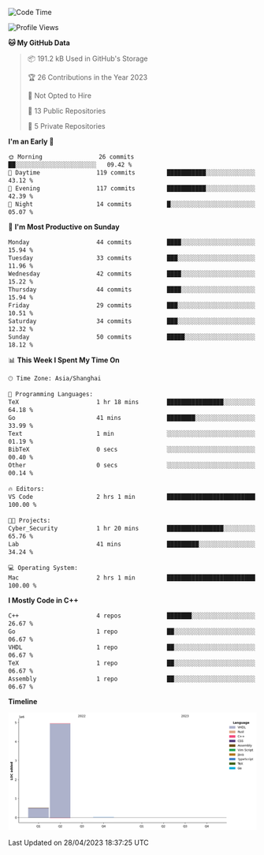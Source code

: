 <!--START_SECTION:waka-->
![Code Time](http://img.shields.io/badge/Code%20Time-28%20hrs%2024%20mins-blue)

![Profile Views](http://img.shields.io/badge/Profile%20Views-17-blue)

**🐱 My GitHub Data** 

> 📦 191.2 kB Used in GitHub's Storage 
 > 
> 🏆 26 Contributions in the Year 2023
 > 
> 🚫 Not Opted to Hire
 > 
> 📜 13 Public Repositories 
 > 
> 🔑 5 Private Repositories 
 > 
**I'm an Early 🐤** 

```text
🌞 Morning                26 commits          ██░░░░░░░░░░░░░░░░░░░░░░░   09.42 % 
🌆 Daytime                119 commits         ███████████░░░░░░░░░░░░░░   43.12 % 
🌃 Evening                117 commits         ███████████░░░░░░░░░░░░░░   42.39 % 
🌙 Night                  14 commits          █░░░░░░░░░░░░░░░░░░░░░░░░   05.07 % 
```
📅 **I'm Most Productive on Sunday** 

```text
Monday                   44 commits          ████░░░░░░░░░░░░░░░░░░░░░   15.94 % 
Tuesday                  33 commits          ███░░░░░░░░░░░░░░░░░░░░░░   11.96 % 
Wednesday                42 commits          ████░░░░░░░░░░░░░░░░░░░░░   15.22 % 
Thursday                 44 commits          ████░░░░░░░░░░░░░░░░░░░░░   15.94 % 
Friday                   29 commits          ███░░░░░░░░░░░░░░░░░░░░░░   10.51 % 
Saturday                 34 commits          ███░░░░░░░░░░░░░░░░░░░░░░   12.32 % 
Sunday                   50 commits          █████░░░░░░░░░░░░░░░░░░░░   18.12 % 
```


📊 **This Week I Spent My Time On** 

```text
🕑︎ Time Zone: Asia/Shanghai

💬 Programming Languages: 
TeX                      1 hr 18 mins        ████████████████░░░░░░░░░   64.18 % 
Go                       41 mins             ████████░░░░░░░░░░░░░░░░░   33.99 % 
Text                     1 min               ░░░░░░░░░░░░░░░░░░░░░░░░░   01.19 % 
BibTeX                   0 secs              ░░░░░░░░░░░░░░░░░░░░░░░░░   00.40 % 
Other                    0 secs              ░░░░░░░░░░░░░░░░░░░░░░░░░   00.14 % 

🔥 Editors: 
VS Code                  2 hrs 1 min         █████████████████████████   100.00 % 

🐱‍💻 Projects: 
Cyber_Security           1 hr 20 mins        ████████████████░░░░░░░░░   65.76 % 
Lab                      41 mins             █████████░░░░░░░░░░░░░░░░   34.24 % 

💻 Operating System: 
Mac                      2 hrs 1 min         █████████████████████████   100.00 % 
```

**I Mostly Code in C++** 

```text
C++                      4 repos             ███████░░░░░░░░░░░░░░░░░░   26.67 % 
Go                       1 repo              ██░░░░░░░░░░░░░░░░░░░░░░░   06.67 % 
VHDL                     1 repo              ██░░░░░░░░░░░░░░░░░░░░░░░   06.67 % 
TeX                      1 repo              ██░░░░░░░░░░░░░░░░░░░░░░░   06.67 % 
Assembly                 1 repo              ██░░░░░░░░░░░░░░░░░░░░░░░   06.67 % 
```



**Timeline**

![Lines of Code chart](https://raw.githubusercontent.com/xkz0777/xkz0777/master/assets/bar_graph.png)


 Last Updated on 28/04/2023 18:37:25 UTC
<!--END_SECTION:waka-->
